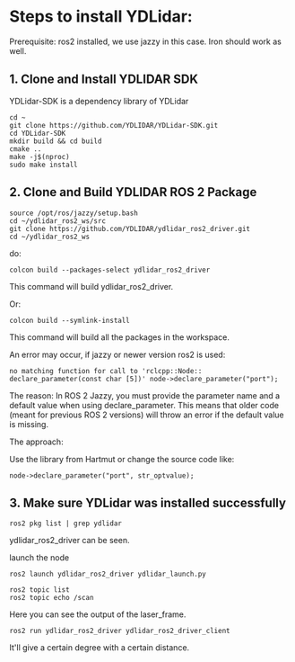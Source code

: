 # Steps to install YDLidar:
Prerequisite: ros2 installed, we use jazzy in this case. Iron should work as well.

## 1. Clone and Install YDLIDAR SDK
YDLidar-SDK is a dependency library of YDLidar

```
cd ~
git clone https://github.com/YDLIDAR/YDLidar-SDK.git
cd YDLidar-SDK
mkdir build && cd build
cmake ..
make -j$(nproc)
sudo make install
```

## 2. Clone and Build YDLIDAR ROS 2 Package
```
source /opt/ros/jazzy/setup.bash
cd ~/ydlidar_ros2_ws/src
git clone https://github.com/YDLIDAR/ydlidar_ros2_driver.git
cd ~/ydlidar_ros2_ws
```
do:
```
colcon build --packages-select ydlidar_ros2_driver
```
This command will build ydlidar_ros2_driver.

Or:
```
colcon build --symlink-install
```
This command will build all the packages in the workspace.


An error may occur, if jazzy or newer version ros2 is used: 
```
no matching function for call to 'rclcpp::Node:: declare_parameter(const char [5])' node->declare_parameter("port");
```
The reason:
In ROS 2 Jazzy, you must provide the parameter name and a default value when using declare_parameter. This means that older code (meant for previous ROS 2 versions) will throw an error if the default value is missing.

The approach:

Use the library from Hartmut or change the source code like:
```
node->declare_parameter("port", str_optvalue);
```
## 3. Make sure YDLidar was installed successfully
```
ros2 pkg list | grep ydlidar
```
ydlidar_ros2_driver can be seen.

launch the node
```
ros2 launch ydlidar_ros2_driver ydlidar_launch.py

ros2 topic list
ros2 topic echo /scan
```
Here you can see the output of the laser_frame.
```
ros2 run ydlidar_ros2_driver ydlidar_ros2_driver_client
```
It'll give a certain degree with a certain distance.
